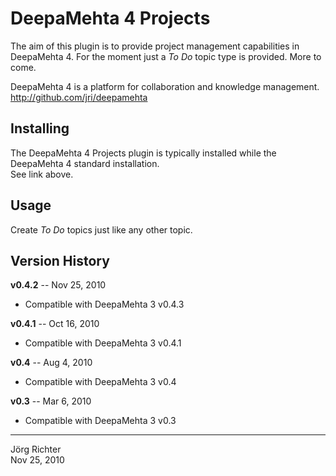 
DeepaMehta 4 Projects
=====================

The aim of this plugin is to provide project management capabilities in DeepaMehta 4. For the moment just a *To Do* topic type is provided. More to come.

DeepaMehta 4 is a platform for collaboration and knowledge management.  
<http://github.com/jri/deepamehta>


Installing
----------

The DeepaMehta 4 Projects plugin is typically installed while the DeepaMehta 4 standard installation.  
See link above.


Usage
-----

Create *To Do* topics just like any other topic.


Version History
---------------

**v0.4.2** -- Nov 25, 2010

* Compatible with DeepaMehta 3 v0.4.3

**v0.4.1** -- Oct 16, 2010

* Compatible with DeepaMehta 3 v0.4.1

**v0.4** -- Aug 4, 2010

* Compatible with DeepaMehta 3 v0.4

**v0.3** -- Mar 6, 2010

* Compatible with DeepaMehta 3 v0.3


------------
Jörg Richter  
Nov 25, 2010
